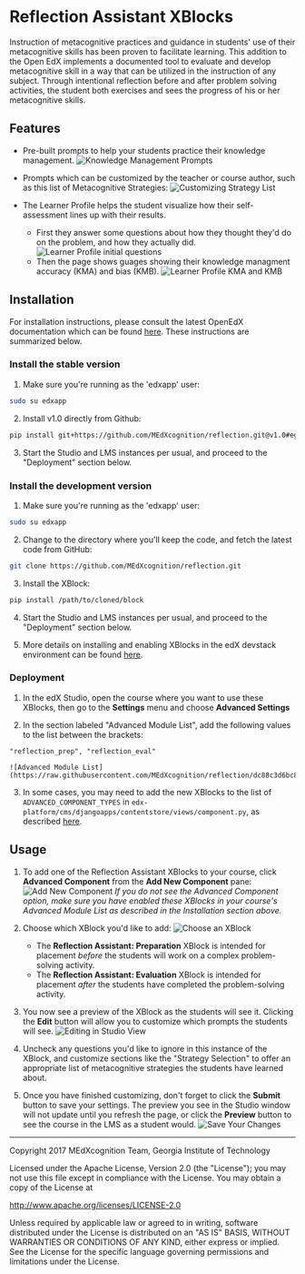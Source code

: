 Reflection Assistant XBlocks
============================

Instruction of metacognitive practices and guidance in students' use of their metacognitive skills has been proven to facilitate learning. This addition to the Open EdX implements a documented tool to evaluate and develop metacognitive skill in a way that can be utilized in the instruction of any subject. Through intentional reflection before and after problem solving activities, the student both exercises and sees the progress of his or her metacognitive skills.

## Features

* Pre-built prompts to help your students practice their knowledge management.
    ![Knowledge Management Prompts](https://raw.githubusercontent.com/MEdXcognition/reflection/dc88c3d6bc872ca7ee43b18233aa09cf626d5b1e/doc/img/Features_Prompts.png)

* Prompts which can be customized by the teacher or course author, such as this list of Metacognitive Strategies:
    ![Customizing Strategy List](https://raw.githubusercontent.com/MEdXcognition/reflection/dc88c3d6bc872ca7ee43b18233aa09cf626d5b1e/doc/img/Features_StrategySelection.png)

* The Learner Profile helps the student visualize how their self-assessment lines up with their results.
    * First they answer some questions about how they thought they'd do on the problem, and how they actually did.
    ![Learner Profile initial questions](https://raw.githubusercontent.com/MEdXcognition/reflection/dc88c3d6bc872ca7ee43b18233aa09cf626d5b1e/doc/img/Features_LearnerProfileBefore.png)
    * Then the page shows guages showing their knowledge managment accuracy (KMA) and bias (KMB).
    ![Learner Profile KMA and KMB](https://raw.githubusercontent.com/MEdXcognition/reflection/dc88c3d6bc872ca7ee43b18233aa09cf626d5b1e/doc/img/Features_LearnerProfileAfter.png)

## Installation

For installation instructions, please consult the latest OpenEdX documentation which can be found [here](https://edx.readthedocs.io/projects/edx-installing-configuring-and-running/en/latest/configuration/install_xblock.html). These instructions are summarized below.

### Install the stable version

1. Make sure you're running as the 'edxapp' user:
```bash
sudo su edxapp
```

2. Install v1.0 directly from Github:
```bash
pip install git+https://github.com/MEdXcognition/reflection.git@v1.0#egg=reflection==1.0
```

3. Start the Studio and LMS instances per usual, and proceed to the "Deployment" section below.

### Install the development version

1. Make sure you're running as the 'edxapp' user:
```bash
sudo su edxapp
```

2. Change to the directory where you'll keep the code, and fetch the latest code from GitHub:
```bash
git clone https://github.com/MEdXcognition/reflection.git
```

3. Install the XBlock:
```bash
pip install /path/to/cloned/block
```

4. Start the Studio and LMS instances per usual, and proceed to the "Deployment" section below.

5. More details on installing and enabling XBlocks in the edX devstack environment can be found [here](https://edx.readthedocs.io/projects/xblock-tutorial/en/latest/edx_platform/devstack.html).

### Deployment

1. In the edX Studio, open the course where you want to use these XBlocks, then go to the **Settings** menu and choose **Advanced Settings**

2. In the section labeled "Advanced Module List", add the following values to the list between the brackets:
```
"reflection_prep", "reflection_eval"
```
    ![Advanced Module List](https://raw.githubusercontent.com/MEdXcognition/reflection/dc88c3d6bc872ca7ee43b18233aa09cf626d5b1e/doc/img/Install_AdvancedModuleList.png)

3. In some cases, you may need to add the new XBlocks to the list of `ADVANCED_COMPONENT_TYPES` in `edx-platform/cms/djangoapps/contentstore/views/component.py`, as described [here](https://edx.readthedocs.io/projects/edx-developer-guide/en/latest/extending_platform/xblocks.html#deploying-your-xblock).

## Usage

1. To add one of the Reflection Assistant XBlocks to your course, click **Advanced Component** from the **Add New Component** pane:
    ![Add New Component](https://raw.githubusercontent.com/MEdXcognition/reflection/dc88c3d6bc872ca7ee43b18233aa09cf626d5b1e/doc/img/Usage_AddNewComponent.png)
    *If you do not see the Advanced Component option, make sure you have enabled these XBlocks in your course's Advanced Module List as described in the Installation section above.*

2. Choose which XBlock you'd like to add:
    ![Choose an XBlock](https://raw.githubusercontent.com/MEdXcognition/reflection/dc88c3d6bc872ca7ee43b18233aa09cf626d5b1e/doc/img/Usage_SelectXBlock.png)
    * The **Reflection Assistant: Preparation** XBlock is intended for placement *before* the students will work on a complex problem-solving activity.
    * The **Reflection Assistant: Evaluation** XBlock is intended for placement *after* the students have completed the problem-solving activity.

3. You now see a preview of the XBlock as the students will see it. Clicking the **Edit** button will allow you to customize which prompts the students will see.
    ![Editing in Studio View](https://raw.githubusercontent.com/MEdXcognition/reflection/dc88c3d6bc872ca7ee43b18233aa09cf626d5b1e/doc/img/Usage_StudioEditButton.png)

4. Uncheck any questions you'd like to ignore in this instance of the XBlock, and customize sections like the "Strategy Selection" to offer an appropriate list of metacognitive strategies the students have learned about.

5. Once you have finished customizing, don't forget to click the **Submit** button to save your settings. The preview you see in the Studio window will not update until you refresh the page, or click the **Preview** button to see the course in the LMS as a student would.
    ![Save Your Changes](https://raw.githubusercontent.com/MEdXcognition/reflection/dc88c3d6bc872ca7ee43b18233aa09cf626d5b1e/doc/img/Usage_StudioSaveChanges.png)

---

Copyright 2017 MEdXcognition Team, Georgia Institute of Technology

Licensed under the Apache License, Version 2.0 (the "License");
you may not use this file except in compliance with the License.
You may obtain a copy of the License at

   http://www.apache.org/licenses/LICENSE-2.0

Unless required by applicable law or agreed to in writing, software
distributed under the License is distributed on an "AS IS" BASIS,
WITHOUT WARRANTIES OR CONDITIONS OF ANY KIND, either express or implied.
See the License for the specific language governing permissions and
limitations under the License.
